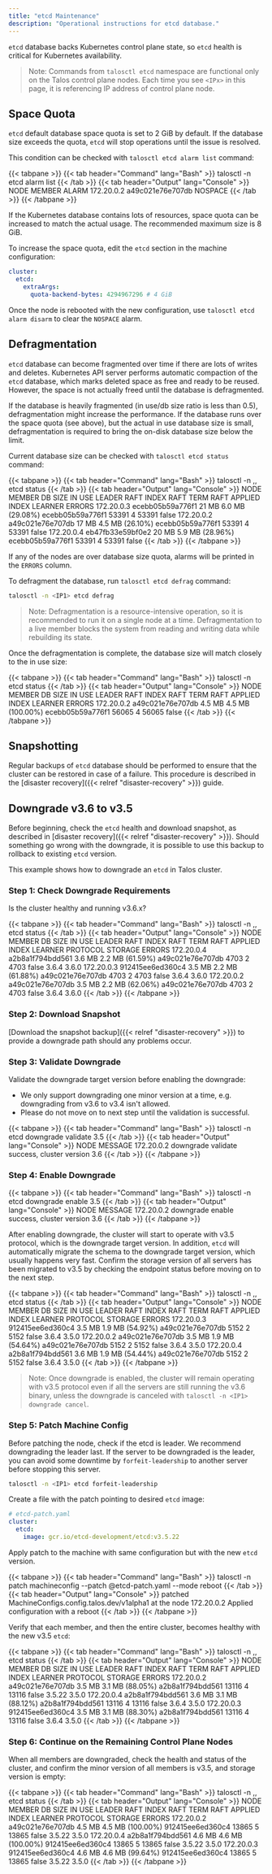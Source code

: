 ```yaml
---
title: "etcd Maintenance"
description: "Operational instructions for etcd database."
---
```


`etcd` database backs Kubernetes control plane state, so `etcd` health is critical for Kubernetes availability.

> Note: Commands from `talosctl etcd` namespace are functional only on the Talos control plane nodes.
> Each time you see `<IPx>` in this page, it is referencing IP address of control plane node.

## Space Quota

`etcd` default database space quota is set to 2 GiB by default.
If the database size exceeds the quota, `etcd` will stop operations until the issue is resolved.

This condition can be checked with `talosctl etcd alarm list` command:

{{< tabpane >}}
{{< tab header="Command" lang="Bash" >}}
talosctl -n <IP> etcd alarm list
{{< /tab >}}
{{< tab header="Output" lang="Console" >}}
NODE         MEMBER             ALARM
172.20.0.2   a49c021e76e707db   NOSPACE
{{< /tab >}}
{{< /tabpane >}}

If the Kubernetes database contains lots of resources, space quota can be increased to match the actual usage.
The recommended maximum size is 8 GiB.

To increase the space quota, edit the `etcd` section in the machine configuration:

```yaml
cluster:
  etcd:
    extraArgs:
      quota-backend-bytes: 4294967296 # 4 GiB
```

Once the node is rebooted with the new configuration, use `talosctl etcd alarm disarm` to clear the `NOSPACE` alarm.

## Defragmentation

`etcd` database can become fragmented over time if there are lots of writes and deletes.
Kubernetes API server performs automatic compaction of the `etcd` database, which marks deleted space as free and ready to be reused.
However, the space is not actually freed until the database is defragmented.

If the database is heavily fragmented (in use/db size ratio is less than 0.5), defragmentation might increase the performance.
If the database runs over the space quota (see above), but the actual in use database size is small, defragmentation is required to bring the on-disk database size below the limit.

Current database size can be checked with `talosctl etcd status` command:

{{< tabpane >}}
{{< tab header="Command" lang="Bash" >}}
talosctl -n <IP1>,<IP2>,<IP3> etcd status
{{< /tab >}}
{{< tab header="Output" lang="Console" >}}
NODE         MEMBER             DB SIZE   IN USE            LEADER             RAFT INDEX   RAFT TERM   RAFT APPLIED INDEX   LEARNER   ERRORS
172.20.0.3   ecebb05b59a776f1   21 MB     6.0 MB (29.08%)   ecebb05b59a776f1   53391        4           53391                false
172.20.0.2   a49c021e76e707db   17 MB     4.5 MB (26.10%)   ecebb05b59a776f1   53391        4           53391                false
172.20.0.4   eb47fb33e59bf0e2   20 MB     5.9 MB (28.96%)   ecebb05b59a776f1   53391        4           53391                false
{{< /tab >}}
{{< /tabpane >}}

If any of the nodes are over database size quota, alarms will be printed in the `ERRORS` column.

To defragment the database, run `talosctl etcd defrag` command:

```bash
talosctl -n <IP1> etcd defrag
```

> Note: Defragmentation is a resource-intensive operation, so it is recommended to run it on a single node at a time.
> Defragmentation to a live member blocks the system from reading and writing data while rebuilding its state.

Once the defragmentation is complete, the database size will match closely to the in use size:

{{< tabpane >}}
{{< tab header="Command" lang="Bash" >}}
talosctl -n <IP1> etcd status
{{< /tab >}}
{{< tab header="Output" lang="Console" >}}
NODE         MEMBER             DB SIZE   IN USE             LEADER             RAFT INDEX   RAFT TERM   RAFT APPLIED INDEX   LEARNER   ERRORS
172.20.0.2   a49c021e76e707db   4.5 MB    4.5 MB (100.00%)   ecebb05b59a776f1   56065        4           56065                false
{{< /tab >}}
{{< /tabpane >}}

## Snapshotting

Regular backups of `etcd` database should be performed to ensure that the cluster can be restored in case of a failure.
This procedure is described in the [disaster recovery]({{< relref "disaster-recovery" >}}) guide.

## Downgrade v3.6 to v3.5

Before beginning, check the `etcd` health and download snapshot, as described in [disaster recovery]({{< relref "disaster-recovery" >}}).
Should something go wrong with the downgrade, it is possible to use this backup to rollback to existing `etcd` version.

This example shows how to downgrade an `etcd` in Talos cluster.

### Step 1: Check Downgrade Requirements

Is the cluster healthy and running v3.6.x?

{{< tabpane >}}
{{< tab header="Command" lang="Bash" >}}
talosctl -n <IP1>,<IP2>,<IP3> etcd status
{{< /tab >}}
{{< tab header="Output" lang="Console" >}}
NODE         MEMBER             DB SIZE   IN USE            LEADER             RAFT INDEX   RAFT TERM   RAFT APPLIED INDEX   LEARNER   PROTOCOL   STORAGE   ERRORS
172.20.0.4   a2b8a1f794bdd561   3.6 MB    2.2 MB (61.59%)   a49c021e76e707db   4703         2           4703                 false     3.6.4      3.6.0
172.20.0.3   912415ee6ed360c4   3.5 MB    2.2 MB (61.88%)   a49c021e76e707db   4703         2           4703                 false     3.6.4      3.6.0
172.20.0.2   a49c021e76e707db   3.5 MB    2.2 MB (62.06%)   a49c021e76e707db   4703         2           4703                 false     3.6.4      3.6.0
{{< /tab >}}
{{< /tabpane >}}

### Step 2: Download Snapshot

[Download the snapshot backup]({{< relref "disaster-recovery" >}}) to provide a downgrade path should any problems occur.

### Step 3: Validate Downgrade

Validate the downgrade target version before enabling the downgrade:

- We only support downgrading one minor version at a time, e.g. downgrading from v3.6 to v3.4 isn't allowed.
- Please do not move on to next step until the validation is successful.

{{< tabpane >}}
{{< tab header="Command" lang="Bash" >}}
talosctl -n <IP1> etcd downgrade validate 3.5
{{< /tab >}}
{{< tab header="Output" lang="Console" >}}
NODE         MESSAGE
172.20.0.2   downgrade validate success, cluster version 3.6
{{< /tab >}}
{{< /tabpane >}}

### Step 4: Enable Downgrade

{{< tabpane >}}
{{< tab header="Command" lang="Bash" >}}
talosctl -n <IP1> etcd downgrade enable 3.5
{{< /tab >}}
{{< tab header="Output" lang="Console" >}}
NODE         MESSAGE
172.20.0.2   downgrade enable success, cluster version 3.6
{{< /tab >}}
{{< /tabpane >}}

After enabling downgrade, the cluster will start to operate with v3.5 protocol, which is the downgrade target version.
In addition, `etcd` will automatically migrate the schema to the downgrade target version, which usually happens very fast.
Confirm the storage version of all servers has been migrated to v3.5 by checking the endpoint status before moving on to the next step.

{{< tabpane >}}
{{< tab header="Command" lang="Bash" >}}
talosctl -n <IP1>,<IP2>,<IP3> etcd status
{{< /tab >}}
{{< tab header="Output" lang="Console" >}}
NODE         MEMBER             DB SIZE   IN USE            LEADER             RAFT INDEX   RAFT TERM   RAFT APPLIED INDEX   LEARNER   PROTOCOL   STORAGE   ERRORS
172.20.0.3   912415ee6ed360c4   3.5 MB    1.9 MB (54.92%)   a49c021e76e707db   5152         2           5152                 false     3.6.4      3.5.0
172.20.0.2   a49c021e76e707db   3.5 MB    1.9 MB (54.64%)   a49c021e76e707db   5152         2           5152                 false     3.6.4      3.5.0
172.20.0.4   a2b8a1f794bdd561   3.6 MB    1.9 MB (54.44%)   a49c021e76e707db   5152         2           5152                 false     3.6.4      3.5.0
{{< /tab >}}
{{< /tabpane >}}

> Note: Once downgrade is enabled, the cluster will remain operating with v3.5 protocol even if all the servers are still running the v3.6 binary, unless the downgrade is canceled with `talosctl -n <IP1> downgrade cancel`.

### Step 5: Patch Machine Config

Before patching the node, check if the etcd is leader.
We recommend downgrading the leader last.
If the server to be downgraded is the leader, you can avoid some downtime by `forfeit-leadership` to another server before stopping this server.

```bash
talosctl -n <IP1> etcd forfeit-leadership
```

Create a file with the patch pointing to desired `etcd` image:

```yaml
# etcd-patch.yaml
cluster:
  etcd:
    image: gcr.io/etcd-development/etcd:v3.5.22
```

Apply patch to the machine with same configuration but with the new `etcd` version.

{{< tabpane >}}
{{< tab header="Command" lang="Bash" >}}
talosctl -n <IP1> patch machineconfig --patch @etcd-patch.yaml --mode reboot
{{< /tab >}}
{{< tab header="Output" lang="Console" >}}
patched MachineConfigs.config.talos.dev/v1alpha1 at the node 172.20.0.2
Applied configuration with a reboot
{{< /tab >}}
{{< /tabpane >}}

Verify that each member, and then the entire cluster, becomes healthy with the new v3.5 `etcd`:

{{< tabpane >}}
{{< tab header="Command" lang="Bash" >}}
talosctl -n <IP1>,<IP2>,<IP3> etcd status
{{< /tab >}}
{{< tab header="Output" lang="Console" >}}
NODE         MEMBER             DB SIZE   IN USE            LEADER             RAFT INDEX   RAFT TERM   RAFT APPLIED INDEX   LEARNER   PROTOCOL   STORAGE   ERRORS
172.20.0.2   a49c021e76e707db   3.5 MB    3.1 MB (88.05%)   a2b8a1f794bdd561   13116        4           13116                false     3.5.22     3.5.0
172.20.0.4   a2b8a1f794bdd561   3.6 MB    3.1 MB (88.12%)   a2b8a1f794bdd561   13116        4           13116                false     3.6.4      3.5.0
172.20.0.3   912415ee6ed360c4   3.5 MB    3.1 MB (88.30%)   a2b8a1f794bdd561   13116        4           13116                false     3.6.4      3.5.0
{{< /tab >}}
{{< /tabpane >}}

### Step 6: Continue on the Remaining Control Plane Nodes

When all members are downgraded, check the health and status of the cluster, and confirm the minor version of all members is v3.5, and storage version is empty:

{{< tabpane >}}
{{< tab header="Command" lang="Bash" >}}
talosctl -n <IP1>,<IP2>,<IP3> etcd status
{{< /tab >}}
{{< tab header="Output" lang="Console" >}}
NODE         MEMBER             DB SIZE   IN USE             LEADER             RAFT INDEX   RAFT TERM   RAFT APPLIED INDEX   LEARNER   PROTOCOL   STORAGE   ERRORS
172.20.0.2   a49c021e76e707db   4.5 MB    4.5 MB (100.00%)   912415ee6ed360c4   13865        5           13865                false     3.5.22     3.5.0
172.20.0.4   a2b8a1f794bdd561   4.6 MB    4.6 MB (100.00%)   912415ee6ed360c4   13865        5           13865                false     3.5.22     3.5.0
172.20.0.3   912415ee6ed360c4   4.6 MB    4.6 MB (99.64%)    912415ee6ed360c4   13865        5           13865                false     3.5.22     3.5.0
{{< /tab >}}
{{< /tabpane >}}
